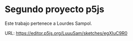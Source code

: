 # Segundo proyecto p5js

Este trabajo pertenece a Lourdes Sampol.

URL: https://editor.p5js.org/LuuuSam/sketches/egXIuC9R0
